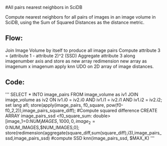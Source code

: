 #All pairs nearest neighbors in SciDB

Compute nearest neighbors for all pairs of images in an image volume in SciDB, using the Sum of Squared Distances as the distance metric.

## Flow:
Join Image Volume by itself to produce all image pairs
Compute attribute 3 = (attribute 1 - attribute 2)^2 (SSD)
Aggregate attribute 3 along imagenumber axis and store as new array
redimension new array as imagenum x imagenum
apply knn UDO on 2D array of image distances.

## Code:
'''
SELECT * INTO image_pairs FROM image_volume as iv1 JOIN image_volume as iv2 ON iv1.i0 = iv2.i0 AND iv1.i1 = iv2.i1 AND iv1.i2 = iv2.i2;
set lang afl;
store(apply(image_pairs, f0_square, pow(f0-f0_2,2)),image_pairs_square_diff); #Compute squared difference
CREATE ARRAY image_pairs_ssd <f0_square_sum: double> [image_1=0:$NUM_IMAGES,1000,0, image_2=0:$NUM_IMAGES,$NUM_IMAGES,0];
store(redimension(aggregate(square_diff,sum(square_diff),i3),image_pairs_ssd,image_pairs_ssd) #compute SSD
knn(image_pairs_ssd, $MAX_K)
'''





